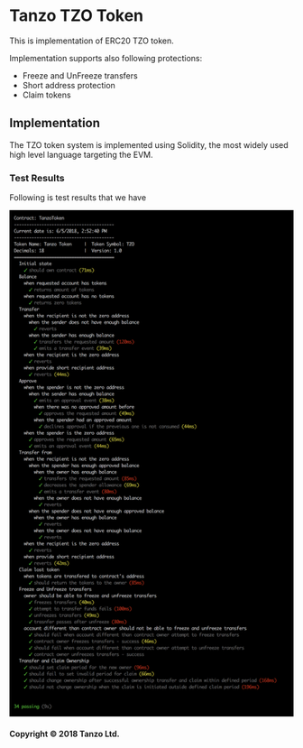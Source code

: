 # Tanzo TZO Token

This is implementation of ERC20 TZO token.

Implementation supports also following protections:
* Freeze and UnFreeze transfers
* Short address protection
* Claim tokens

## Implementation

The TZO token system is implemented using Solidity, the most widely used high level language targeting the EVM. 

### Test Results

Following is test results that we have

![TZO test results](docs/test-results.png)
  

#### Copyright © 2018 Tanzo Ltd.
